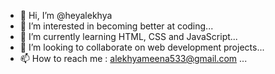 - 👋 Hi, I’m @heyalekhya
- 👀 I’m interested in becoming better at coding...
- 🌱 I’m currently learning HTML, CSS and JavaScript...
- 💞️ I’m looking to collaborate on web development projects...
- 📫 How to reach me : alekhyameena533@gmail.com ...

<!---
heyalekhya/heyalekhya is a ✨ special ✨ repository because its `README.md` (this file) appears on your GitHub profile.
You can click the Preview link to take a look at your changes.
--->
